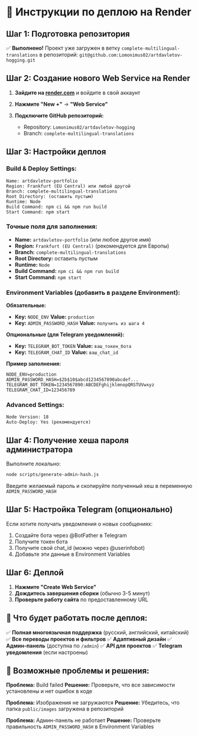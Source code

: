 # 🚀 Инструкции по деплою на Render

## Шаг 1: Подготовка репозитория
✅ **Выполнено!** Проект уже загружен в ветку `complete-multilingual-translations` в репозиторий:
`git@github.com:Lomonimus02/artdavletov-hogging.git`

## Шаг 2: Создание нового Web Service на Render

1. **Зайдите на [render.com](https://render.com)** и войдите в свой аккаунт

2. **Нажмите "New +"** → **"Web Service"**

3. **Подключите GitHub репозиторий:**
   - Repository: `Lomonimus02/artdavletov-hogging`
   - Branch: `complete-multilingual-translations`

## Шаг 3: Настройки деплоя

### **Build & Deploy Settings:**
```
Name: artdavletov-portfolio
Region: Frankfurt (EU Central) или любой другой
Branch: complete-multilingual-translations
Root Directory: (оставить пустым)
Runtime: Node
Build Command: npm ci && npm run build
Start Command: npm start
```

### **Точные поля для заполнения:**
- **Name:** `artdavletov-portfolio` (или любое другое имя)
- **Region:** `Frankfurt (EU Central)` (рекомендуется для Европы)
- **Branch:** `complete-multilingual-translations`
- **Root Directory:** оставить пустым
- **Runtime:** `Node`
- **Build Command:** `npm ci && npm run build`
- **Start Command:** `npm start`

### **Environment Variables (добавить в разделе Environment):**

**Обязательные:**
- **Key:** `NODE_ENV` **Value:** `production`
- **Key:** `ADMIN_PASSWORD_HASH` **Value:** `получить из шага 4`

**Опциональные (для Telegram уведомлений):**
- **Key:** `TELEGRAM_BOT_TOKEN` **Value:** `ваш_токен_бота`
- **Key:** `TELEGRAM_CHAT_ID` **Value:** `ваш_chat_id`

**Пример заполнения:**
```
NODE_ENV=production
ADMIN_PASSWORD_HASH=$2b$10$abcd1234567890abcdef...
TELEGRAM_BOT_TOKEN=1234567890:ABCDEFghijklmnopQRSTUVwxyz
TELEGRAM_CHAT_ID=123456789
```

### **Advanced Settings:**
```
Node Version: 18
Auto-Deploy: Yes (рекомендуется)
```

## Шаг 4: Получение хеша пароля администратора

Выполните локально:
```bash
node scripts/generate-admin-hash.js
```
Введите желаемый пароль и скопируйте полученный хеш в переменную `ADMIN_PASSWORD_HASH`

## Шаг 5: Настройка Telegram (опционально)

Если хотите получать уведомления о новых сообщениях:
1. Создайте бота через @BotFather в Telegram
2. Получите токен бота
3. Получите свой chat_id (можно через @userinfobot)
4. Добавьте эти данные в Environment Variables

## Шаг 6: Деплой

1. **Нажмите "Create Web Service"**
2. **Дождитесь завершения сборки** (обычно 3-5 минут)
3. **Проверьте работу сайта** по предоставленному URL

## 🎯 Что будет работать после деплоя:

✅ **Полная многоязычная поддержка** (русский, английский, китайский)
✅ **Все переводы проектов и фильтров**
✅ **Адаптивный дизайн**
✅ **Админ-панель** (доступна по `/admin`)
✅ **API для проектов**
✅ **Telegram уведомления** (если настроены)

## 🔧 Возможные проблемы и решения:

**Проблема:** Build failed
**Решение:** Проверьте, что все зависимости установлены и нет ошибок в коде

**Проблема:** Изображения не загружаются
**Решение:** Убедитесь, что папка `public/images` загружена в репозиторий

**Проблема:** Админ-панель не работает
**Решение:** Проверьте правильность `ADMIN_PASSWORD_HASH` в Environment Variables
